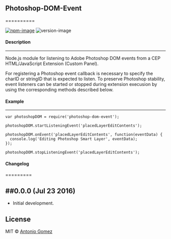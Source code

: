 ## Photoshop-DOM-Event
==========

[![npm-image](https://img.shields.io/badge/npm-v0.0.0-ff69b4.svg)](https://www.npmjs.com/package/photoshop-dom-event)
![version-image](https://img.shields.io/badge/license-MIT-ff69b4.svg)

#### Description
-----------
Node.js module for listening to Adobe Photoshop DOM events from a CEP HTML/JavaScript Extension (Custom Panel).

For registering a Photoshop event callback is necessary to specify the charID or stringID that is expected to listen. To preserve Photoshop stability, event listeners can be started or stopped during extension execusion by using the corresponding methods described below.


#### Example
--------
```
var photoshopDOM = require('photoshop-dom-event');

photoshopDOM.startListeningEvent('placedLayerEditContents');

photoshopDOM.onEvent('placedLayerEditContents', function(eventData) {
  console.log('Editing Photoshop Smart Layer', eventData);
});

photoshopDOM.stopListeningEvent('placedLayerEditContents');
```


#### Changelog
=========

##0.0.0 (Jul 23 2016)
-----
*   Initial development.


## License
MIT © [Antonio Gomez][0]

[0]: http://antoniogomez.me/